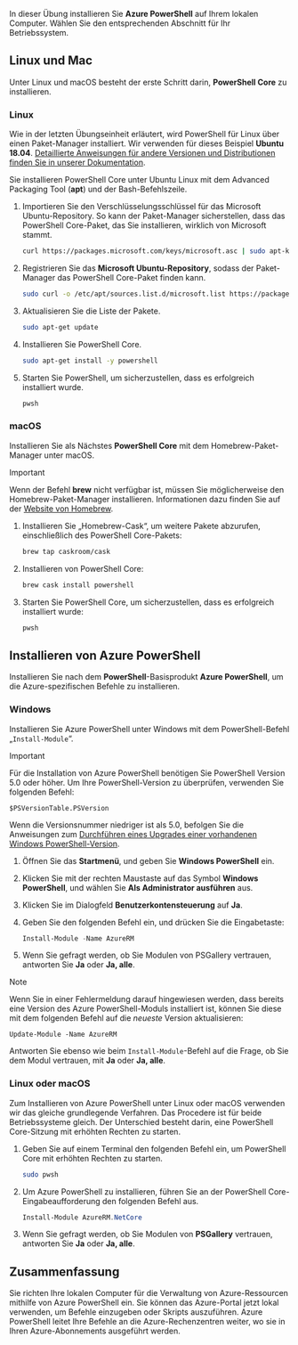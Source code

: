 In dieser Übung installieren Sie **Azure PowerShell** auf Ihrem lokalen Computer. Wählen Sie den entsprechenden Abschnitt für Ihr Betriebssystem.

## <a name="linux-and-mac"></a>Linux und Mac
Unter Linux und macOS besteht der erste Schritt darin, **PowerShell Core** zu installieren.

### <a name="linux"></a>Linux
Wie in der letzten Übungseinheit erläutert, wird PowerShell für Linux über einen Paket-Manager installiert. Wir verwenden für dieses Beispiel **Ubuntu 18.04**. [Detaillierte Anweisungen für andere Versionen und Distributionen finden Sie in unserer Dokumentation](https://docs.microsoft.com/powershell/scripting/setup/installing-powershell-core-on-linux).

Sie installieren PowerShell Core unter Ubuntu Linux mit dem Advanced Packaging Tool (**apt**) und der Bash-Befehlszeile. 

1. Importieren Sie den Verschlüsselungsschlüssel für das Microsoft Ubuntu-Repository. So kann der Paket-Manager sicherstellen, dass das PowerShell Core-Paket, das Sie installieren, wirklich von Microsoft stammt.

    ```bash
    curl https://packages.microsoft.com/keys/microsoft.asc | sudo apt-key add -
    ```
1. Registrieren Sie das **Microsoft Ubuntu-Repository**, sodass der Paket-Manager das PowerShell Core-Paket finden kann.

    ```bash
    sudo curl -o /etc/apt/sources.list.d/microsoft.list https://packages.microsoft.com/config/ubuntu/18.04/prod.list
    ```

1. Aktualisieren Sie die Liste der Pakete.

    ```bash
    sudo apt-get update
    ```

1. Installieren Sie PowerShell Core.

    ```bash
    sudo apt-get install -y powershell
    ```

1. Starten Sie PowerShell, um sicherzustellen, dass es erfolgreich installiert wurde.

    ```bash
    pwsh
    ```

### <a name="macos"></a>macOS
Installieren Sie als Nächstes **PowerShell Core** mit dem Homebrew-Paket-Manager unter macOS.

> [!IMPORTANT]
> Wenn der Befehl **brew** nicht verfügbar ist, müssen Sie möglicherweise den Homebrew-Paket-Manager installieren. Informationen dazu finden Sie auf der [Website von Homebrew](https://brew.sh/).

1. Installieren Sie „Homebrew-Cask“, um weitere Pakete abzurufen, einschließlich des PowerShell Core-Pakets:

    ```bash
    brew tap caskroom/cask
    ```
1. Installieren von PowerShell Core:

    ```bash
    brew cask install powershell
    ```

1. Starten Sie PowerShell Core, um sicherzustellen, dass es erfolgreich installiert wurde:

    ```bash
    pwsh
    ```

## <a name="install-azure-powershell"></a>Installieren von Azure PowerShell
Installieren Sie nach dem **PowerShell**-Basisprodukt **Azure PowerShell**, um die Azure-spezifischen Befehle zu installieren.

### <a name="windows"></a>Windows
Installieren Sie Azure PowerShell unter Windows mit dem PowerShell-Befehl „`Install-Module`“.

> [!IMPORTANT]
> Für die Installation von Azure PowerShell benötigen Sie PowerShell Version 5.0 oder höher. Um Ihre PowerShell-Version zu überprüfen, verwenden Sie folgenden Befehl: 
>
> `$PSVersionTable.PSVersion` 
>
>Wenn die Versionsnummer niedriger ist als 5.0, befolgen Sie die Anweisungen zum [Durchführen eines Upgrades einer vorhandenen Windows PowerShell-Version](https://docs.microsoft.com/powershell/scripting/setup/installing-windows-powershell?view=powershell-6#upgrading-existing-windows-powershell).

1. Öffnen Sie das **Startmenü**, und geben Sie **Windows PowerShell** ein.
2. Klicken Sie mit der rechten Maustaste auf das Symbol **Windows PowerShell**, und wählen Sie **Als Administrator ausführen** aus.
3. Klicken Sie im Dialogfeld **Benutzerkontensteuerung** auf **Ja**.
4. Geben Sie den folgenden Befehl ein, und drücken Sie die Eingabetaste:

    ```powershell
    Install-Module -Name AzureRM
    ```
5. Wenn Sie gefragt werden, ob Sie Modulen von PSGallery vertrauen, antworten Sie **Ja** oder **Ja, alle**.

> [!NOTE]
> Wenn Sie in einer Fehlermeldung darauf hingewiesen werden, dass bereits eine Version des Azure PowerShell-Moduls installiert ist, können Sie diese mit dem folgenden Befehl auf die _neueste_ Version aktualisieren:
> 
> `Update-Module -Name AzureRM`
> 
> Antworten Sie ebenso wie beim `Install-Module`-Befehl auf die Frage, ob Sie dem Modul vertrauen, mit **Ja** oder **Ja, alle**.

### <a name="linux-or-macos"></a>Linux oder macOS
Zum Installieren von Azure PowerShell unter Linux oder macOS verwenden wir das gleiche grundlegende Verfahren. Das Procedere ist für beide Betriebssysteme gleich. Der Unterschied besteht darin, eine PowerShell Core-Sitzung mit erhöhten Rechten zu starten.

1. Geben Sie auf einem Terminal den folgenden Befehl ein, um PowerShell Core mit erhöhten Rechten zu starten.

    ```bash
    sudo pwsh
    ```

1. Um Azure PowerShell zu installieren, führen Sie an der PowerShell Core-Eingabeaufforderung den folgenden Befehl aus.

    ```powershell
    Install-Module AzureRM.NetCore
    ```

1. Wenn Sie gefragt werden, ob Sie Modulen von **PSGallery** vertrauen, antworten Sie **Ja** oder **Ja, alle**.

## <a name="summary"></a>Zusammenfassung
Sie richten Ihre lokalen Computer für die Verwaltung von Azure-Ressourcen mithilfe von Azure PowerShell ein. Sie können das Azure-Portal jetzt lokal verwenden, um Befehle einzugeben oder Skripts auszuführen. Azure PowerShell leitet Ihre Befehle an die Azure-Rechenzentren weiter, wo sie in Ihren Azure-Abonnements ausgeführt werden.